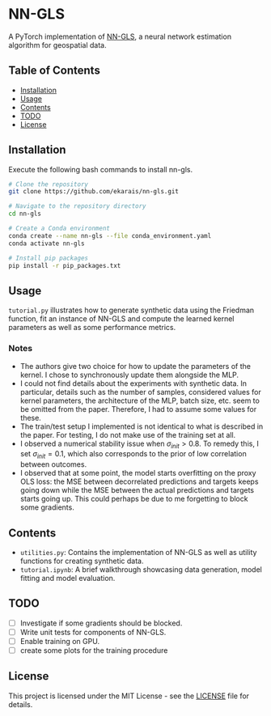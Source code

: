 # NN-GLS
A PyTorch implementation of [NN-GLS](https://arxiv.org/abs/2304.09157), a neural network estimation algorithm for geospatial data.

## Table of Contents

- [Installation](#installation)
- [Usage](#usage)
- [Contents](#contents)
- [TODO](#TODO)
- [License](#license)


## Installation

Execute the following bash commands to install nn-gls.

```bash
# Clone the repository
git clone https://github.com/ekarais/nn-gls.git

# Navigate to the repository directory
cd nn-gls

# Create a Conda environment
conda create --name nn-gls --file conda_environment.yaml
conda activate nn-gls

# Install pip packages
pip install -r pip_packages.txt
```

## Usage
`tutorial.py` illustrates how to generate synthetic data using the Friedman function, fit an instance of NN-GLS and compute the learned kernel parameters as well as some performance metrics.

### Notes
- The authors give two choice for how to update the parameters of the kernel. I chose to synchronously update them alongside the MLP.
- I could not find details about the experiments with synthetic data. In particular, details such as the number of samples, considered values for kernel parameters, the architecture of the MLP, batch size, etc. seem to be omitted from the paper. Therefore, I had to assume some values for these.
- The train/test setup I implemented is not identical to what is described in the paper. For testing, I do not make use of the training set at all. 
- I observed a numerical stability issue when $\sigma_{init} \gt 0.8$. To remedy this, I set $\sigma_{init} = 0.1$, which also corresponds to the prior of low correlation between outcomes.
- I observed that at some point, the model starts overfitting on the proxy OLS loss: the MSE between decorrelated predictions and targets keeps going down while the MSE between the actual predictions and targets starts going up. This could perhaps be due to me forgetting to block some gradients.

## Contents
- `utilities.py`: Contains the implementation of NN-GLS as well as utility functions for creating synthetic data.
- `tutorial.ipynb`: A brief walkthrough showcasing data generation, model fitting and model evaluation.

## TODO
- [ ] Investigate if some gradients should be blocked.
- [ ] Write unit tests for components of NN-GLS.
- [ ] Enable training on GPU.
- [ ] create some plots for the training procedure

## License
This project is licensed under the MIT License - see the [LICENSE](LICENSE) file for details.
